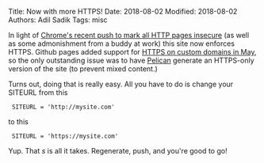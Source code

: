 Title: Now with more HTTPS!
Date: 2018-08-02
Modified: 2018-08-02
Authors: Adil Sadik
Tags: misc

In light of [Chrome's recent push to mark all HTTP pages insecure](https://www.theregister.co.uk/2018/02/08/google_chrome_http_shame/) (as well as some admonishment from a buddy at work) this site now enforces HTTPS. Github pages added support for [HTTPS on custom domains in May](https://blog.github.com/2018-05-01-github-pages-custom-domains-https/), so the only outstanding issue was to have [Pelican](https://github.com/getpelican/pelican) generate an HTTPS-only version of the site (to prevent mixed content.)

Turns out, doing that is really easy. All you have to do is change your SITEURL from this
```
 SITEURL = 'http://mysite.com'
```
to this
```
 SITEURL = 'https://mysite.com'
```

Yup. That *s* is all it takes. Regenerate, push, and you're good to go!

